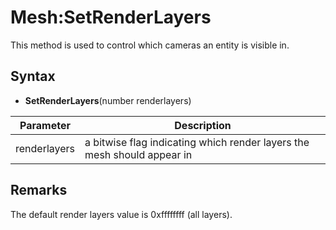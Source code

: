 # Mesh:SetRenderLayers

This method is used to control which cameras an entity is visible in.

## Syntax

- **SetRenderLayers**(number renderlayers)

| Parameter | Description |
|---|---|
| renderlayers | a bitwise flag indicating which render layers the mesh should appear in |

## Remarks

The default render layers value is 0xffffffff (all layers).
